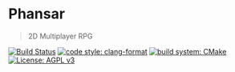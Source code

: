 # Phansar

> 2D Multiplayer RPG

[![Build Status](https://img.shields.io/travis/hanselrd/phansar.svg?style=flat-square)](https://travis-ci.org/hanselrd/phansar)
[![code style: clang-format](https://img.shields.io/badge/code_style-clang--format-brown.svg?style=flat-square)](https://clang.llvm.org/docs/ClangFormat.html)
[![build system: CMake](https://img.shields.io/badge/build_system-CMake-light_gray.svg?style=flat-square)](https://cmake.org/)
[![License: AGPL v3](https://img.shields.io/badge/License-AGPL%20v3-blue.svg?style=flat-square)](LICENSE)
